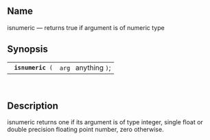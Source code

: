 <div>

<div>

</div>

<div>

## Name

isnumeric — returns true if argument is of numeric type

</div>

<div>

## Synopsis

<div>

|                        |                      |
|------------------------|----------------------|
| ` `**`isnumeric`**` (` | `arg ` anything `)`; |

<div>

 

</div>

</div>

</div>

<div>

## Description

isnumeric returns one if its argument is of type integer, single float
or double precision floating point number, zero otherwise.

</div>

</div>
